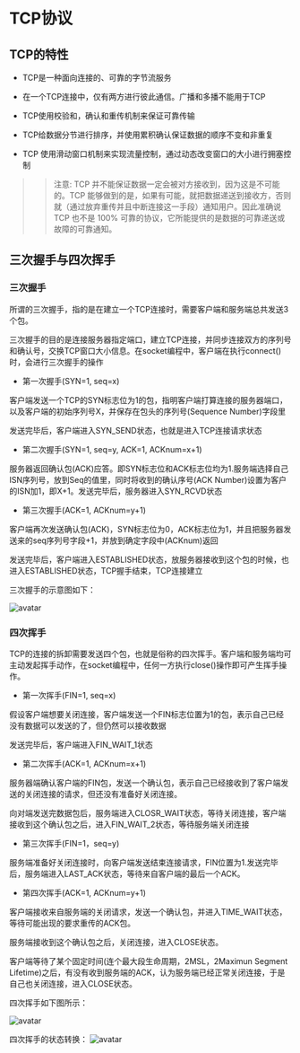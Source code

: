 # TCP协议

## TCP的特性

- TCP是一种面向连接的、可靠的字节流服务

- 在一个TCP连接中，仅有两方进行彼此通信。广播和多播不能用于TCP

- TCP使用校验和，确认和重传机制来保证可靠传输

- TCP给数据分节进行排序，并使用累积确认保证数据的顺序不变和非重复

- TCP 使用滑动窗口机制来实现流量控制，通过动态改变窗口的大小进行拥塞控制

>> 注意: TCP 并不能保证数据一定会被对方接收到，因为这是不可能的。TCP 能够做到的是，如果有可能，就把数据递送到接收方，否则就（通过放弃重传并且中断连接这一手段）通知用户。因此准确说 TCP 也不是 100% 可靠的协议，它所能提供的是数据的可靠递送或故障的可靠通知。

## 三次握手与四次挥手

### 三次握手

所谓的三次握手，指的是在建立一个TCP连接时，需要客户端和服务端总共发送3个包。

三次握手的目的是连接服务器指定端口，建立TCP连接，并同步连接双方的序列号和确认号，交换TCP窗口大小信息。在socket编程中，客户端在执行connect()时，会进行三次握手的操作

- 第一次握手(SYN=1, seq=x)

客户端发送一个TCP的SYN标志位为1的包，指明客户端打算连接的服务器端口，以及客户端的初始序列号X，并保存在包头的序列号(Sequence Number)字段里

发送完毕后，客户端进入SYN_SEND状态，也就是进入TCP连接请求状态

- 第二次握手(SYN=1, seq=y, ACK=1, ACKnum=x+1)

服务器返回确认包(ACK)应答。即SYN标志位和ACK标志位均为1.服务端选择自己ISN序列号，放到Seq的值里，同时将收到的确认序号(ACK Number)设置为客户的ISN加1，即X+1。发送完毕后，服务器进入SYN_RCVD状态

- 第三次握手(ACK=1, ACKnum=y+1)

客户端再次发送确认包(ACK)，SYN标志位为0，ACK标志位为1，并且把服务器发送来的seq序列号字段+1，并放到确定字段中(ACKnum)返回

发送完毕后，客户端进入ESTABLISHED状态，放服务器接收到这个包的时候，也进入ESTABLISHED状态，TCP握手结束，TCP连接建立

三次握手的示意图如下：

![avatar](https://pic2.zhimg.com/v2-9543c68c124910cfe3090285c1f61241_b.webp)

### 四次挥手

TCP的连接的拆卸需要发送四个包，也就是俗称的四次挥手。客户端和服务端均可主动发起挥手动作，在socket编程中，任何一方执行close()操作即可产生挥手操作。

- 第一次挥手(FIN=1, seq=x)

假设客户端想要关闭连接，客户端发送一个FIN标志位置为1的包，表示自己已经没有数据可以发送的了，但仍然可以接收数据

发送完毕后，客户端进入FIN_WAIT_1状态

- 第二次挥手(ACK=1, ACKnum=x+1)

服务器端确认客户端的FIN包，发送一个确认包，表示自己已经接收到了客户端发送的关闭连接的请求，但还没有准备好关闭连接。

向对端发送完数据包后，服务端进入CLOSR_WAIT状态，等待关闭连接，客户端接收到这个确认包之后，进入FIN_WAIT_2状态，等待服务端关闭连接

- 第三次挥手(FIN=1，seq=y)

服务端准备好关闭连接时，向客户端发送结束连接请求，FIN位置为1.发送完毕后，服务端进入LAST_ACK状态，等待来自客户端的最后一个ACK。

- 第四次挥手(ACK=1, ACKnum=y+1)

客户端接收来自服务端的关闭请求，发送一个确认包，并进入TIME_WAIT状态，等待可能出现的要求重传的ACK包。

服务端接收到这个确认包之后，关闭连接，进入CLOSE状态。

客户端等待了某个固定时间(连个最大段生命周期，2MSL，2Maximun Segment Lifetime)之后，有没有收到服务端的ACK，认为服务端已经正常关闭连接，于是自己也关闭连接，进入CLOSE状态。

四次挥手如下图所示：

![avatar](https://pic4.zhimg.com/v2-e2ae0f0b1cb03acca64798c5a44efb9b_b.webp)

四次挥手的状态转换：
![avatar](https://pic3.zhimg.com/v2-cb48aa4340079357675e1b68d9fccef6_b.webp)